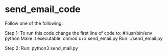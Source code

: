 # send_email_code

Follow one of the following:

Step 1:
      To run this code change the first line of code to: #!/usr/bin/env python
      Make it executable: chmod u+x send_email.py
      Run: ./send_email.py

Step 2:
      Run: python3 send_mail.py
